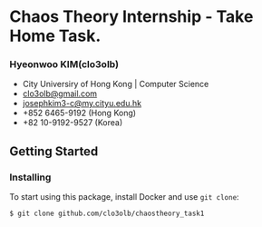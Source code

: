 # Chaos Theory Internship - Take Home Task.

### Hyeonwoo KIM(clo3olb)

-   City Universiry of Hong Kong | Computer Science
-   clo3olb@gmail.com
-   josephkim3-c@my.cityu.edu.hk
-   +852 6465-9192 (Hong Kong)
-   +82 10-9192-9527 (Korea)

## Getting Started

### Installing

To start using this package, install Docker and use `git clone`:

```sh
$ git clone github.com/clo3olb/chaostheory_task1
```
